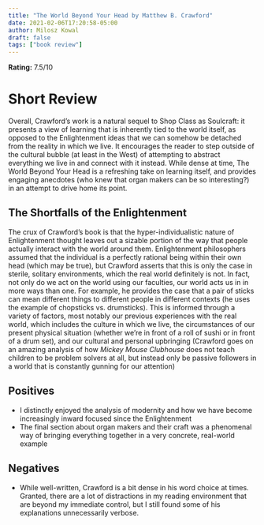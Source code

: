 ```yaml
---
title: "The World Beyond Your Head by Matthew B. Crawford"
date: 2021-02-06T17:20:58-05:00
author: Milosz Kowal
draft: false
tags: ["book review"]
---
```


**Rating:** 7.5/10

# Short Review

Overall, Crawford’s work is a natural sequel to Shop Class as Soulcraft: it presents a view of learning that is inherently tied to the world itself, as opposed to the Enlightenment ideas that we can somehow be detached from the reality in which we live. It encourages the reader to step outside of the cultural bubble (at least in the West) of attempting to abstract everything we live in and connect with it instead. While dense at time, The World Beyond Your Head is a refreshing take on learning itself, and provides engaging anecdotes (who knew that organ makers can be so interesting?) in an attempt to drive home its point.

## The Shortfalls of the Enlightenment

The crux of Crawford’s book is that the hyper-individualistic nature of Enlightenment thought leaves out a sizable portion of the way that people actually interact with the world around them. Enlightenment philosophers assumed that the individual is a perfectly rational being within their own head (which may be true), but Crawford asserts that this is only the case in sterile, solitary environments, which the real world definitely is not. In fact, not only do we act on the world using our faculties, our world acts us in in more ways than one. For example, he provides the case that a pair of sticks can mean different things to different people in different contexts (he uses the example of chopsticks vs. drumsticks). This is informed through a variety of factors, most notably our previous experiences with the real world, which includes the culture in which we live, the circumstances of our present physical situation (whether we’re in front of a roll of sushi or in front of a drum set), and our cultural and personal upbringing (Crawford goes on an amazing analysis of how _Mickey Mouse Clubhouse_ does not teach children to be problem solvers at all, but instead only be passive followers in a world that is constantly gunning for our attention)

## Positives

- I distinctly enjoyed the analysis of modernity and how we have become increasingly inward focused since the Enlightenment
- The final section about organ makers and their craft was a phenomenal way of bringing everything together in a very concrete, real-world example

## Negatives

- While well-written, Crawford is a bit dense in his word choice at times. Granted, there are a lot of distractions in my reading environment that are beyond my immediate control, but I still found some of his explanations unnecessarily verbose.
